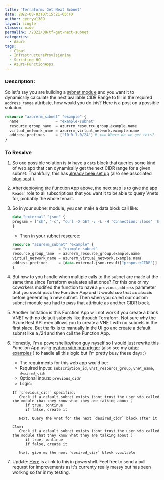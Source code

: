 ```yaml
---
title: 'Terraform: Get Next Subnet'
date: 2022-08-03T07:15:21-05:00
author: gerryw1389
layout: single
classes: wide
permalink: /2022/08/tf-get-next-subnet
categories:
  - Azure
tags:
  - Cloud
  - InfrastructureProvisioning
  - Scripting-HCL
  - Azure-FunctionApps
---
```

<!--more-->

### Description:

So let's say you are building a [subnet module](https://registry.terraform.io/providers/hashicorp/azurerm/latest/docs/resources/subnet) and you want it to dynamically calculate the next available CIDR Range to fill in the required `address_range` attribute, how would you do this? Here is a post on a possible solution.

```terraform
resource "azurerm_subnet" "example" {
  name                 = "example-subnet"
  resource_group_name  = azurerm_resource_group.example.name
  virtual_network_name = azurerm_virtual_network.example.name
  address_prefixes     = ["10.0.1.0/24"] # <== Where do we get this?
}
```


### To Resolve

1. So one possible solution is to have a `data` block that queries some kind of web app that can dynamically get the next CIDR range for a given subnet. Thankfully, this has [already been set up](https://github.com/gamullen/FindNextCIDRRange) (also see associated [blog post](https://techcommunity.microsoft.com/t5/azure-networking-blog/programmatically-find-next-available-cidr-for-subnet/ba-p/3266016) ).

1. After deploying the Function App above, the next step is to give the app `Reader` role to all subscriptions that you want it to be able to query Vnets for, probably the whole tenant.

1. So in your subnet module, you can make a data block call like:

   ```terraform
   data "external" "json" {
   program = ["sh", "-c", "curl -X GET -v -L -H 'Connection: close' 'https://{{pathToFunctionApp}}?subscriptionId={{subscriptionId}}&resourceGroupName={{resourceGroupName}}&virtualNetworkName={{virtualNetworkName}}&cidr={{cidr}}' "]
   }
   ```

   - Then in your subnet resource:

   ```terraform
   resource "azurerm_subnet" "example" {
   name                 = "example-subnet"
   resource_group_name  = azurerm_resource_group.example.name
   virtual_network_name = azurerm_virtual_network.example.name
   address_prefixes     = [data.external.json.result["proposedCIDR"]]
   }
   ```

3. But how to you handle when multiple calls to the subnet are made at the same time since Terraform evaluates all at once? For this one of my coworkers modified the function to have a `previous_address` parameter that you could pass the Function App and it would use that as a basis before generating a new subnet. Then when you called our custom subnet module you had to pass that attribute as another CIDR block.

4. Another limitation is this Function App will not work if you create a blank VNET with no default subnets like through Terraform. Not sure why the Azure Rest API even allows you to create a VNET with no subnets in the first place. But the fix is to manually in the UI go and create a default subnet like a /24 and then call the Function App.

5. Honestly, I'm a powershell/python guy myself so I would just rewrite this Function App using [python with http trigger](https://automationadmin.com/2020/11/azure-function-python-http-template) (also see my [other examples](https://automationadmin.com/tags/#azure-functionapps) ) to handle all this logic but I'm pretty busy these days :)

   - The requirments for this web app would be:
   - Required inputs: `subscription_id`, `vnet_resource_group`, `vnet_name`, `desired_cidr`
   - Optional inputs: `previous_cidr`
   - Logic: 

   ```
   If `previous_cidr` specified:
      Check if a default subnet exists (dont trust the user who called the module that they know what they are talking about )
         if true, continue
         if false, create it

      Next, Query the vnet for the next `desired_cidr` block after it

   Else:
      Check if a default subnet exists (dont trust the user who called the module that they know what they are talking about )
         if true, continue
         if false, create it

      Next, give me the next `desired_cidr` block available
   ```

6. Update: [Here](https://github.com/gerryw1389/PS-FindNextCIDRRange) is a link to this in powershell. Feel free to send a pull request for improvements as it's currently really messy but has been working so far in my testing.